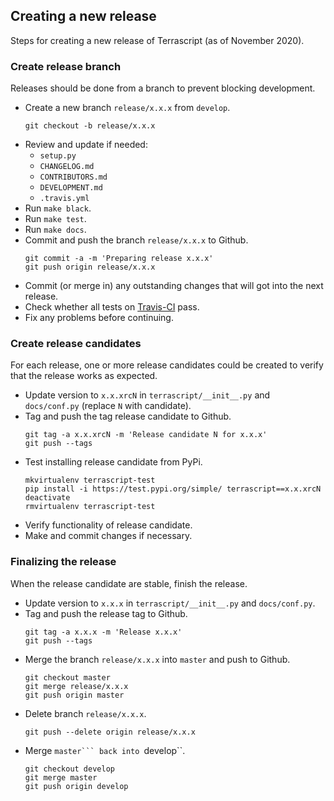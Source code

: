 ## Creating a new release
Steps for creating a new release of Terrascript (as of November 2020).
### Create release branch
Releases should be done from a branch to prevent blocking development.
* Create a new branch ``release/x.x.x`` from ``develop``.
    ```
    git checkout -b release/x.x.x
    ```
* Review and update if needed:
  - ``setup.py``
  - ``CHANGELOG.md``
  - ``CONTRIBUTORS.md``
  - ``DEVELOPMENT.md``
  - ``.travis.yml``
* Run ``make black``.
* Run ``make test``.
* Run ``make docs``.
* Commit and push the branch ``release/x.x.x`` to Github.
    ```
    git commit -a -m 'Preparing release x.x.x'
    git push origin release/x.x.x
    ```
* Commit (or merge in) any outstanding changes that will got into the next release.
* Check whether all tests on [Travis-CI](https://www.travis-ci.org/mjuenema/python-terrascript) pass.
* Fix any problems before continuing.

### Create release candidates
For each release, one or more release candidates could be created to verify that the release works as expected.
* Update version to `x.x.xrcN` in ``terrascript/__init__.py`` and ``docs/conf.py`` (replace `N` with candidate).
* Tag and push the tag release candidate to Github.
    ```
    git tag -a x.x.xrcN -m 'Release candidate N for x.x.x'
    git push --tags
    ```
* Test installing release candidate from PyPi.
    ```
    mkvirtualenv terrascript-test
    pip install -i https://test.pypi.org/simple/ terrascript==x.x.xrcN
    deactivate
    rmvirtualenv terrascript-test
    ```
* Verify functionality of release candidate.
* Make and commit changes if necessary.

### Finalizing the release
When the release candidate are stable, finish the release.
* Update version to `x.x.x` in ``terrascript/__init__.py`` and ``docs/conf.py``.
* Tag and push the release tag to Github.
    ```
    git tag -a x.x.x -m 'Release x.x.x'
    git push --tags
    ```
* Merge the branch ``release/x.x.x`` into ``master`` and push to Github.
    ```
    git checkout master
    git merge release/x.x.x
    git push origin master
    ```
* Delete branch ``release/x.x.x``.
    ```
    git push --delete origin release/x.x.x
    ```
* Merge ``master``` back into ``develop``.
    ```
    git checkout develop
    git merge master
    git push origin develop
    ```
